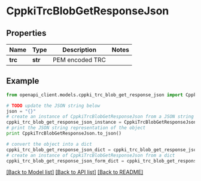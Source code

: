 # CppkiTrcBlobGetResponseJson


## Properties

Name | Type | Description | Notes
------------ | ------------- | ------------- | -------------
**trc** | **str** | PEM encoded TRC | 

## Example

```python
from openapi_client.models.cppki_trc_blob_get_response_json import CppkiTrcBlobGetResponseJson

# TODO update the JSON string below
json = "{}"
# create an instance of CppkiTrcBlobGetResponseJson from a JSON string
cppki_trc_blob_get_response_json_instance = CppkiTrcBlobGetResponseJson.from_json(json)
# print the JSON string representation of the object
print CppkiTrcBlobGetResponseJson.to_json()

# convert the object into a dict
cppki_trc_blob_get_response_json_dict = cppki_trc_blob_get_response_json_instance.to_dict()
# create an instance of CppkiTrcBlobGetResponseJson from a dict
cppki_trc_blob_get_response_json_form_dict = cppki_trc_blob_get_response_json.from_dict(cppki_trc_blob_get_response_json_dict)
```
[[Back to Model list]](../README.md#documentation-for-models) [[Back to API list]](../README.md#documentation-for-api-endpoints) [[Back to README]](../README.md)


